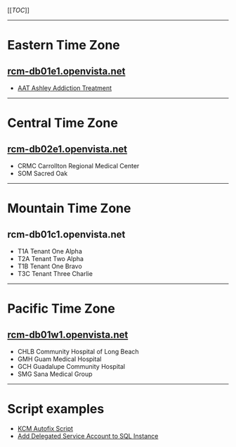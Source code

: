 [[_TOC_]]

---
# Eastern Time Zone

## [rcm-db01e1.openvista.net](/Knowledge-Base/Database-Services/multi%2Dinstance-sql-servers/rcm%2Ddb01e1.openvista.net)

- [AAT Ashley Addiction Treatment](/Knowledge-Base/Tenant-Services/AAT)

---
# Central Time Zone

## [rcm-db02e1.openvista.net](/Knowledge-Base/Database-Services/multi%2Dinstance-sql-servers/rcm%2Ddb02e1.openvista.net)

- CRMC Carrollton Regional Medical Center
- SOM Sacred Oak

---
# Mountain Time Zone

## rcm-db01c1.openvista.net
- T1A Tenant One Alpha
- T2A Tenant Two Alpha
- T1B Tenant One Bravo
- T3C Tenant Three Charlie

---
# Pacific Time Zone

## [rcm-db01w1.openvista.net](/Knowledge-Base/Database-Services/multi%2Dinstance-sql-servers/rcm%2Ddb01w1.openvista.net)

- CHLB Community Hospital of Long Beach
- GMH Guam Medical Hospital
- GCH Guadalupe Community Hospital
- SMG Sana Medical Group

---
# Script examples

- [KCM Autofix Script](/Knowledge-Base/Database-Services/multi%2Dinstance-sql-servers/KCM-Autofix-Script)
- [Add Delegated Service Account to SQL Instance](/Knowledge-Base/Database-Services/multi%2Dinstance-sql-servers/Add-Delegated-Service-Account-to-SQL-Instance)
